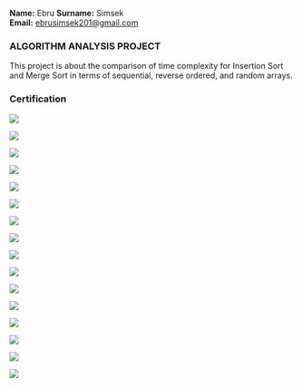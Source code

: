 **Name:** Ebru 
**Surname:** Simsek  
**Email:** ebrusimsek201@gmail.com 


### ALGORITHM ANALYSIS PROJECT

This project is about the comparison of time complexity for Insertion Sort and Merge Sort in terms of sequential, reverse ordered, and random arrays.

### Certification
![](img/1.png)

![](img/2.png)

![](img/3.png)

![](img/4.png)

![](img/5.png)

![](img/6.png)

![](img/7.png)

![](img/8.png)

![](img/9.png)

![](img/10.png)

![](img/11.png)

![](img/12.png)

![](img/13.png)

![](img/14.png)

![](img/15.png)

![](img/16.png)

